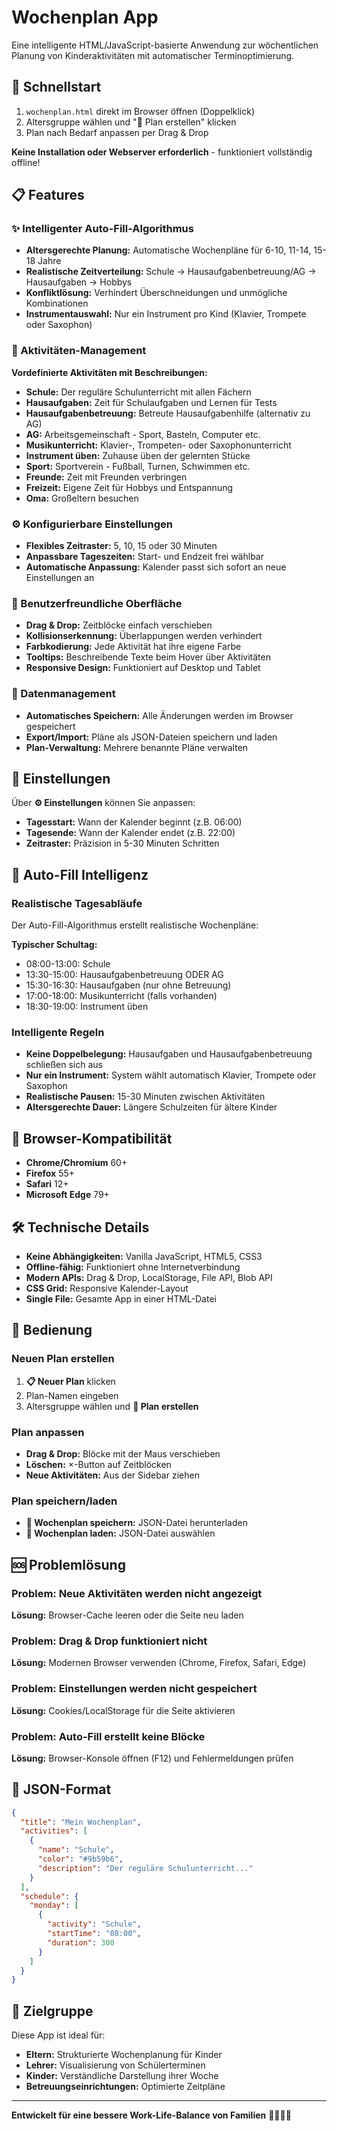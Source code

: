 # Wochenplan App

Eine intelligente HTML/JavaScript-basierte Anwendung zur wöchentlichen Planung von Kinderaktivitäten mit automatischer Terminoptimierung.

## 🚀 Schnellstart

1. `wochenplan.html` direkt im Browser öffnen (Doppelklick)
2. Altersgruppe wählen und "🤖 Plan erstellen" klicken
3. Plan nach Bedarf anpassen per Drag & Drop

**Keine Installation oder Webserver erforderlich** - funktioniert vollständig offline!

## 📋 Features

### ✨ Intelligenter Auto-Fill-Algorithmus
- **Altersgerechte Planung:** Automatische Wochenpläne für 6-10, 11-14, 15-18 Jahre
- **Realistische Zeitverteilung:** Schule → Hausaufgabenbetreuung/AG → Hausaufgaben → Hobbys
- **Konfliktlösung:** Verhindert Überschneidungen und unmögliche Kombinationen
- **Instrumentauswahl:** Nur ein Instrument pro Kind (Klavier, Trompete oder Saxophon)

### 🎯 Aktivitäten-Management
**Vordefinierte Aktivitäten mit Beschreibungen:**
- **Schule:** Der reguläre Schulunterricht mit allen Fächern
- **Hausaufgaben:** Zeit für Schulaufgaben und Lernen für Tests
- **Hausaufgabenbetreuung:** Betreute Hausaufgabenhilfe (alternativ zu AG)
- **AG:** Arbeitsgemeinschaft - Sport, Basteln, Computer etc.
- **Musikunterricht:** Klavier-, Trompeten- oder Saxophonunterricht
- **Instrument üben:** Zuhause üben der gelernten Stücke
- **Sport:** Sportverein - Fußball, Turnen, Schwimmen etc.
- **Freunde:** Zeit mit Freunden verbringen
- **Freizeit:** Eigene Zeit für Hobbys und Entspannung
- **Oma:** Großeltern besuchen

### ⚙️ Konfigurierbare Einstellungen
- **Flexibles Zeitraster:** 5, 10, 15 oder 30 Minuten
- **Anpassbare Tageszeiten:** Start- und Endzeit frei wählbar
- **Automatische Anpassung:** Kalender passt sich sofort an neue Einstellungen an

### 🎨 Benutzerfreundliche Oberfläche
- **Drag & Drop:** Zeitblöcke einfach verschieben
- **Kollisionserkennung:** Überlappungen werden verhindert
- **Farbkodierung:** Jede Aktivität hat ihre eigene Farbe
- **Tooltips:** Beschreibende Texte beim Hover über Aktivitäten
- **Responsive Design:** Funktioniert auf Desktop und Tablet

### 💾 Datenmanagement
- **Automatisches Speichern:** Alle Änderungen werden im Browser gespeichert
- **Export/Import:** Pläne als JSON-Dateien speichern und laden
- **Plan-Verwaltung:** Mehrere benannte Pläne verwalten

## 🔧 Einstellungen

Über **⚙️ Einstellungen** können Sie anpassen:

- **Tagesstart:** Wann der Kalender beginnt (z.B. 06:00)
- **Tagesende:** Wann der Kalender endet (z.B. 22:00)
- **Zeitraster:** Präzision in 5-30 Minuten Schritten

## 🤖 Auto-Fill Intelligenz

### Realistische Tagesabläufe
Der Auto-Fill-Algorithmus erstellt realistische Wochenpläne:

**Typischer Schultag:**
- 08:00-13:00: Schule
- 13:30-15:00: Hausaufgabenbetreuung ODER AG
- 15:30-16:30: Hausaufgaben (nur ohne Betreuung)
- 17:00-18:00: Musikunterricht (falls vorhanden)
- 18:30-19:00: Instrument üben

### Intelligente Regeln
- **Keine Doppelbelegung:** Hausaufgaben und Hausaufgabenbetreuung schließen sich aus
- **Nur ein Instrument:** System wählt automatisch Klavier, Trompete oder Saxophon
- **Realistische Pausen:** 15-30 Minuten zwischen Aktivitäten
- **Altersgerechte Dauer:** Längere Schulzeiten für ältere Kinder

## 📱 Browser-Kompatibilität

- **Chrome/Chromium** 60+
- **Firefox** 55+
- **Safari** 12+
- **Microsoft Edge** 79+

## 🛠 Technische Details

- **Keine Abhängigkeiten:** Vanilla JavaScript, HTML5, CSS3
- **Offline-fähig:** Funktioniert ohne Internetverbindung
- **Modern APIs:** Drag & Drop, LocalStorage, File API, Blob API
- **CSS Grid:** Responsive Kalender-Layout
- **Single File:** Gesamte App in einer HTML-Datei

## 📖 Bedienung

### Neuen Plan erstellen
1. **📋 Neuer Plan** klicken
2. Plan-Namen eingeben
3. Altersgruppe wählen und **🤖 Plan erstellen**

### Plan anpassen
- **Drag & Drop:** Blöcke mit der Maus verschieben
- **Löschen:** ×-Button auf Zeitblöcken
- **Neue Aktivitäten:** Aus der Sidebar ziehen

### Plan speichern/laden
- **💾 Wochenplan speichern:** JSON-Datei herunterladen
- **📂 Wochenplan laden:** JSON-Datei auswählen

## 🆘 Problemlösung

### Problem: Neue Aktivitäten werden nicht angezeigt
**Lösung:** Browser-Cache leeren oder die Seite neu laden

### Problem: Drag & Drop funktioniert nicht
**Lösung:** Modernen Browser verwenden (Chrome, Firefox, Safari, Edge)

### Problem: Einstellungen werden nicht gespeichert
**Lösung:** Cookies/LocalStorage für die Seite aktivieren

### Problem: Auto-Fill erstellt keine Blöcke
**Lösung:** Browser-Konsole öffnen (F12) und Fehlermeldungen prüfen

## 📄 JSON-Format

```json
{
  "title": "Mein Wochenplan",
  "activities": [
    {
      "name": "Schule",
      "color": "#9b59b6",
      "description": "Der reguläre Schulunterricht..."
    }
  ],
  "schedule": {
    "monday": [
      {
        "activity": "Schule",
        "startTime": "08:00",
        "duration": 300
      }
    ]
  }
}
```

## 🎯 Zielgruppe

Diese App ist ideal für:
- **Eltern:** Strukturierte Wochenplanung für Kinder
- **Lehrer:** Visualisierung von Schülerterminen
- **Kinder:** Verständliche Darstellung ihrer Woche
- **Betreuungseinrichtungen:** Optimierte Zeitpläne

---

**Entwickelt für eine bessere Work-Life-Balance von Familien** 👨‍👩‍👧‍👦